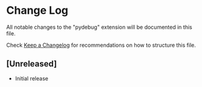 # Change Log

All notable changes to the "pydebug" extension will be documented in this file.

Check [Keep a Changelog](http://keepachangelog.com/) for recommendations on how to structure this file.

## [Unreleased]

- Initial release
